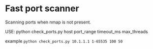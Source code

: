 # Fast port scanner
Scanning ports when nmap is not present.

USE: python check_ports.py host port_range timeout_ms max_threads

example `python check_ports.py 10.1.1.1 1-65535 100 50`
